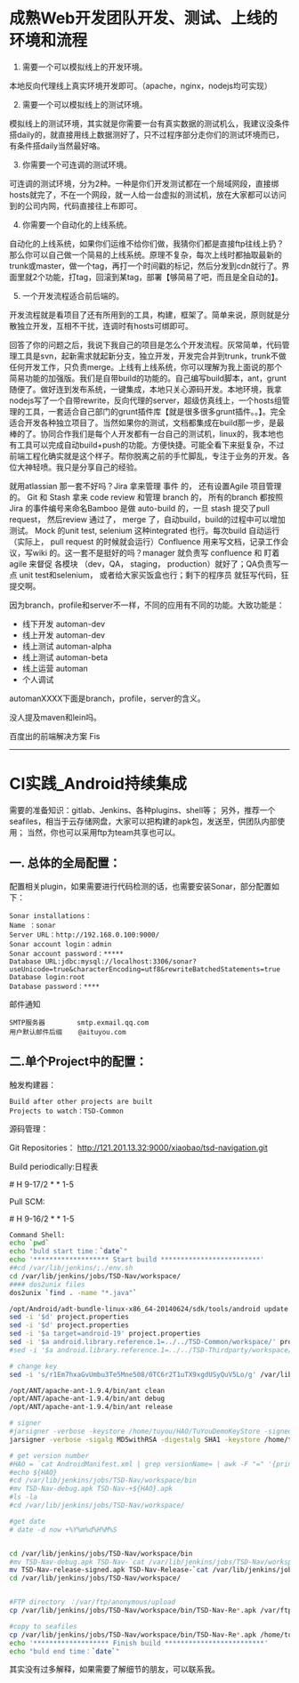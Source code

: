 # 成熟Web开发团队开发、测试、上线的环境和流程

1. 需要一个可以模拟线上的开发环境。

本地反向代理线上真实环境开发即可。（apache，nginx，nodejs均可实现）

2. 需要一个可以模拟线上的测试环境。

模拟线上的测试环境，其实就是你需要一台有真实数据的测试机么，我建议没条件搭daily的，就直接用线上数据测好了，只不过程序部分走你们的测试环境而已，有条件搭daily当然最好咯。

3. 你需要一个可连调的测试环境。

可连调的测试环境，分为2种。一种是你们开发测试都在一个局域网段，直接绑hosts就完了，不在一个网段，就一人给一台虚拟的测试机，放在大家都可以访问到的公司内网，代码直接往上布即可。

4. 你需要一个自动化的上线系统。

自动化的上线系统，如果你们运维不给你们做，我猜你们都是直接ftp往线上扔？那么你可以自己做一个简易的上线系统。原理不复杂，每次上线时都抽取最新的trunk或master，做一个tag，再打一个时间戳的标记，然后分发到cdn就行了。界面里就2个功能，打tag，回滚到某tag，部署【够简易了吧，而且是全自动的】。

5. 一个开发流程适合前后端的。

开发流程就是看项目了还有所用到的工具，构建，框架了。简单来说，原则就是分散独立开发，互相不干扰，连调时有hosts可绑即可。

回答了你的问题之后，我说下我自己的项目是怎么个开发流程。灰常简单，代码管理工具是svn，起新需求就起新分支，独立开发，开发完合并到trunk，trunk不做任何开发工作，只负责merge。上线有上线系统，你可以理解为我上面说的那个简易功能的加强版。我们是自带build的功能的。自己编写build脚本，ant，grunt随便了。做好连到发布系统，一键集成，本地只关心源码开发。本地环境，我拿nodejs写了一个自带rewrite，反向代理的server，超级仿真线上，一个hosts组管理的工具，一套适合自己部门的grunt插件库【就是很多很多grunt插件。。】。完全适合开发各种独立项目了。当然如果你的测试，文档都集成在build那一步，是最棒的了。协同合作我们是每个人开发都有一台自己的测试机，linux的，我本地也有工具可以完成自动build+push的功能。方便快捷。可能全看下来挺复杂，不过前端工程化确实就是这个样子。帮你脱离之前的手忙脚乱，专注于业务的开发。各位大神轻喷。我只是分享自己的经验。

就用atlassian 那一套不好吗？Jira 拿来管理 事件 的， 还有设置Agile 项目管理的。 Git 和 Stash 拿来 code review 和管理 branch 的， 所有的branch 都按照Jira 的事件编号来命名Bamboo 是做 auto-build 的，一旦 stash 提交了pull request， 然后review 通过了， merge 了，自动build，build的过程中可以增加测试。 Mock 的unit test, selenium 这种integrated 也行。每次build 自动运行 （实际上， pull request 的时候就会运行）Confluence 用来写文档，记录工作会议，写wiki 的。这一套不是挺好的吗？manager 就负责写 confluence 和 盯着 agile 来督促 各模块 （dev，QA， staging， production）就好了；QA负责写一点 unit test和selenium， 或者给大家买饭盒也行；剩下的程序员 就狂写代码，狂提交啊。





因为branch，profile和server不一样，不同的应用有不同的功能。大致功能是：
* 线下开发 automan-dev
* 线上开发 automan-dev
* 线上测试 automan-alpha
* 线上测试 automan-beta
* 线上运营 automan
* 个人调试

automanXXXX下面是branch，profile，server的含义。



没人提及maven和lein吗。


百度出的前端解决方案 Fis

---

# CI实践_Android持续集成
需要的准备知识：gitlab、Jenkins、各种plugins、shell等；
另外，推荐一个seafiles，相当于云存储网盘，大家可以把构建的apk包，发送至，供团队内部使用；
当然，你也可以采用ftp为team共享也可以。

## 一. 总体的全局配置：
配置相关plugin，如果需要进行代码检测的话，也需要安装Sonar，部分配置如下：
```
Sonar installations：
Name ：sonar
Server URL：http://192.168.0.100:9000/
Sonar account login：admin
Sonar account password：*****
Database URL:jdbc:mysql://localhost:3306/sonar?useUnicode=true&characterEncoding=utf8&rewriteBatchedStatements=true
Database login:root
Database password：****
```

邮件通知
```
SMTP服务器        smtp.exmail.qq.com
用户默认邮件后缀    @aituyou.com
```

## 二.单个Project中的配置：
触发构建器：
```
Build after other projects are built
Projects to watch：TSD-Common
```

源码管理：

Git Repositories： http://121.201.13.32:9000/xiaobao/tsd-navigation.git


Build periodically:日程表

\# H 9-17/2 * * 1-5

Pull SCM:

\# H 9-16/2 * * 1-5
```bash
Command Shell:
echo `pwd`
echo "buld start time：`date`"
echo '******************* Start build *************************'
##cd /var/lib/jenkins/;./env.sh
cd /var/lib/jenkins/jobs/TSD-Nav/workspace/
#### dos2unix files
dos2unix `find . -name "*.java"`

/opt/Android/adt-bundle-linux-x86_64-20140624/sdk/tools/android update project -t 3 -p . -n TSD-Nav
sed -i '$d' project.properties
sed -i '$d' project.properties
sed -i '$a target=android-19' project.properties
sed -i '$a android.library.reference.1=../../TSD-Common/workspace/' project.properties
#sed -i '$a android.library.reference.1=../../TSD-Thirdparty/workspace/qiniu-sdk/' project.properties

# change key
sed -i 's/r1Em7hxaGvUmbu3Te5Mne508/0TC6r2T1uTX9xgdUSyQuV5Lo/g' /var/lib/jenkins/jobs/TSD-Nav/workspace/AndroidManifest.xml

/opt/ANT/apache-ant-1.9.4/bin/ant clean
/opt/ANT/apache-ant-1.9.4/bin/ant debug
/opt/ANT/apache-ant-1.9.4/bin/ant release

# signer
#jarsigner -verbose -keystore /home/tuyou/HAO/TuYouDemoKeyStore -signedjar /var/lib/jenkins/jobs/TSD-Nav/workspace/bin/TSD-Nav-release-signed.apk /var/lib/jenkins/jobs/TSD-Nav/workspace/bin/TSD-Nav-release-unsigned.apk 'tuxiaobao' -storepass 'tuxiaobao'
jarsigner -verbose -sigalg MD5withRSA -digestalg SHA1 -keystore /home/tuyou/HAO/tuyou_android.keystore -signedjar /var/lib/jenkins/jobs/TSD-Nav/workspace/bin/TSD-Nav-release-signed.apk /var/lib/jenkins/jobs/TSD-Nav/workspace/bin/TSD-Nav-release-unsigned.apk tuyou_android.keystore -storepass 'tuxiaobao'

# get version number
#HAO = `cat AndroidManifest.xml | grep versionName= | awk -F "=" '{print $2}' |awk -F "\"" '{print $2}'`
#echo ${HAO}
#cd /var/lib/jenkins/jobs/TSD-Nav/workspace/bin
#mv TSD-Nav-debug.apk TSD-Nav-+${HAO}.apk
#ls -la
#cd /var/lib/jenkins/jobs/TSD-Nav/workspace/

#get date
# date -d now +%Y%m%d%H%M%S


cd /var/lib/jenkins/jobs/TSD-Nav/workspace/bin
#mv TSD-Nav-debug.apk TSD-Nav-`cat /var/lib/jenkins/jobs/TSD-Nav/workspace/AndroidManifest.xml | grep versionName= | awk -F "=" '{print $2}' |awk -F "\"" '{print $2}'`.apk
mv TSD-Nav-release-signed.apk TSD-Nav-Release-`cat /var/lib/jenkins/jobs/TSD-Nav/workspace/AndroidManifest.xml | grep versionName= | awk -F "=" '{print $2}' |awk -F "\"" '{print $2}'`-`date -d now +%Y%m%d%H%M%S`.apk
cd /var/lib/jenkins/jobs/TSD-Nav/workspace/


#FTP directory ：/var/ftp/anonymous/upload
cp /var/lib/jenkins/jobs/TSD-Nav/workspace/bin/TSD-Nav-Re*.apk /var/ftp/anonymous/upload/tsd-app-Release/Nav/

#copy to seafiles
cp /var/lib/jenkins/jobs/TSD-Nav/workspace/bin/TSD-Nav-Re*.apk /home/tuyou/Seafile/Seafile/发布/AutoBuild
echo '******************* Finish build *************************'
echo "buld end time：`date`"
```

其实没有过多解释，如果需要了解细节的朋友，可以联系我。


